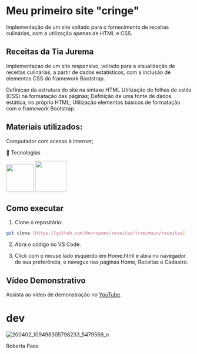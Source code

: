 # Meu primeiro site "cringe"

Implementação de um site voltado para o fornecimento de
receitas culinárias, com a utilização apenas de HTML e CSS.

## Receitas da Tia Jurema
Implementaçao de  um site responsivo, voltado para a
visualização de receitas culinárias, a partir de dados
estatísticos, com a inclusão de elementos CSS do framework
Bootstrap.

Definiçao da estrutura do site na sintaxe HTML
Utilização de folhas de estilo (CSS) na formatação das páginas;
Definição de uma fonte de dados estática, no próprio HTML;
Utilização elementos básicos de formatação com o framework
Bootstrap.

## Materiais utilizados:
Computador com acesso à internet;

🚀 Tecnologias

<div>
  <img src="https://github.com/devropaes/numeroSecreto/assets/143963091/4bb388da-12e4-483b-8117-e0c9ec6e4461.png" width="75"px/>  
  <img src="https://github.com/devropaes/numeroSecreto/assets/143963091/31da45d2-84c2-4909-ac58-9ec01044f9f7"width="85"px/>
</div>


## Como executar
1. Clone o repositório: 
```bash
git clone [https://github.com/devropaes/receitas/tree/main/receitas]
```

2. Abra o código no VS Code.

3. Click com o mouse lado esquerdo em Home.html e abra no navegador de sua preferência, e navegue nas páginas Home, Receitas e Cadastro.

## Vídeo Demonstrativo

Assista ao vídeo de demonstração no [YouTube](https://youtu.be/YWekcAr9zgQ).
# dev

   ![200402_109498305798233_5479569_n](https://github.com/devropaes/numeroSecreto/assets/143963091/bab695fe-3d03-4930-9ac4-efd7d5193f4c) 

Roberta Paes
  
</div>
